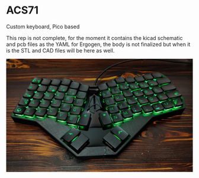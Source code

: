 # ACS71
Custom keyboard, Pico based

This rep is not complete, for the moment it contains the kicad schematic and pcb files as the YAML for Ergogen, the body is not finalized but when it is the STL and CAD files will be here as well.

![Alt text](example.jpg?raw=true "ACS1")

